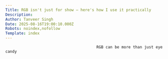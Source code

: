 ```yaml
---
Title: RGB isn't just for show — here's how I use it practically
Description: 
Author: Tanveer Singh
Date: 2025-08-16T19:00:10.000Z
Robots: noindex,nofollow
Template: index
---
```


                                            RGB can be more than just eye candy
                                        